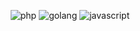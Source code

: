 
<p align="center">
<img src="https://img.shields.io/badge/php-6years-blue" alt="php">
<img src="https://img.shields.io/badge/golang-2years-lightgrey" alt="golang">
<img src="https://img.shields.io/badge/html%2Bcss%2Bjavascript-6years-yellow" alt="javascript">
</p>
